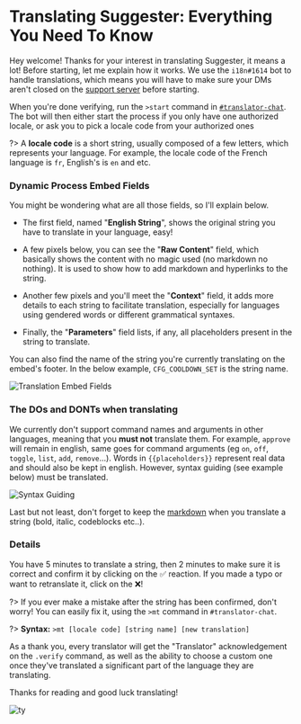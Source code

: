 # Translating Suggester: Everything You Need To Know

Hey welcome! Thanks for your interest in translating Suggester, it means a lot! Before starting, let me explain how it works. 
We use the `i18n#1614` bot to handle translations, which means you will have to make sure your DMs aren't closed on the [support server](https://discord.gg/G5pEdUp) before starting. 

When you're done verifying, run the `>start` command in [`#translator-chat`](https://canary.discord.com/channels/566002482166104066/705524292690903060). The bot will then either start the process if you only have one authorized locale, or ask you to pick a locale code from your authorized ones

?> A **locale code** is a short string, usually composed of a few letters, which represents your language. For example, the locale code of the French language is `fr`, English's is `en` and etc. 

### Dynamic Process Embed Fields

You might be wondering what are all those fields, so I'll explain below.


- The first field, named "**English String**", shows the original string you have to translate in your language, easy! 

- A few pixels below, you can see the "**Raw Content**" field, which basically shows the content with no magic used (no markdown no nothing). It is used to show how to add markdown and hyperlinks to the string.

- Another few pixels and you'll meet the "**Context**" field, it adds more details to each string to facilitate translation, especially for languages using gendered words or different grammatical syntaxes.

- Finally, the "**Parameters**" field lists, if any, all placeholders present in the string to translate. 

You can also find the name of the string you're currently translating on the embed's footer. In the below example, `CFG_COOLDOWN_SET` is the string name. 

![Translation Embed Fields](https://cdn.discordapp.com/attachments/769650556502409226/769980267124490270/unknown.png)



### The DOs and DONTs when translating

We currently don't support command names and arguments in other languages, meaning that you **must not** translate them. For example, `approve` will remain in english, same goes for command arguments (eg `on`, `off`, `toggle`, `list`, `add`, `remove`...). Words in `{{placeholders}}` represent real data and should also be kept in english.
However, syntax guiding (see example below) must be translated.

![Syntax Guiding](https://cdn.discordapp.com/attachments/769650556502409226/769988849430298624/unknown.png)

Last but not least, don't forget to keep the [markdown](https://support.discord.com/hc/en-us/articles/210298617) when you translate a string (bold, italic, codeblocks etc..).

### Details

You have 5 minutes to translate a string, then 2 minutes to make sure it is correct and confirm it by clicking on the ✅ reaction. If you made a typo or want to retranslate it, click on the ❌! 

?> If you ever make a mistake after the string has been confirmed, don't worry! You can easily fix it, using the `>mt` command in `#translator-chat`.

?> **Syntax:** `>mt [locale code] [string name] [new translation]` 

As a thank you, every translator will get the "Translator" acknowledgement on the `.verify` command, as well as the ability to choose a custom one once they've translated a significant part of the language they are translating.


Thanks for reading and good luck translating!

![ty](https://media4.giphy.com/media/elgNhgAyoH3vkfAACc/giphy.gif)
